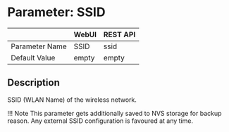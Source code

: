 # Parameter: SSID

|                   | WebUI               | REST API
|:---               |:---                 |:----
| Parameter Name    | SSID                | ssid
| Default Value     | empty               | empty


## Description

SSID (WLAN Name) of the wireless network.


!!! Note
    This parameter gets additionally saved to NVS storage for backup reason.
    Any external SSID configuration is favoured at any time.
